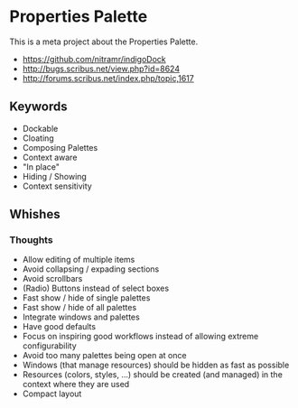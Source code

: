 # Properties Palette

This is a meta project about the Properties Palette.

- https://github.com/nitramr/indigoDock
- http://bugs.scribus.net/view.php?id=8624
- http://forums.scribus.net/index.php/topic,1617

## Keywords

- Dockable
- Cloating
- Composing Palettes
- Context aware
- "In place"
- Hiding / Showing
- Context sensitivity

## Whishes

### Thoughts

- Allow editing of multiple items
- Avoid collapsing / expading sections
- Avoid scrollbars
- (Radio) Buttons instead of select boxes
- Fast show / hide of single palettes
- Fast show / hide of all palettes
- Integrate windows and palettes
- Have good defaults
- Focus on inspiring good workflows instead of allowing extreme configurability
- Avoid too many palettes being open at once
- Windows (that manage resources) should be hidden as fast as possible
- Resources (colors, styles, ...) should be created (and managed) in the context where they are used
- Compact layout
